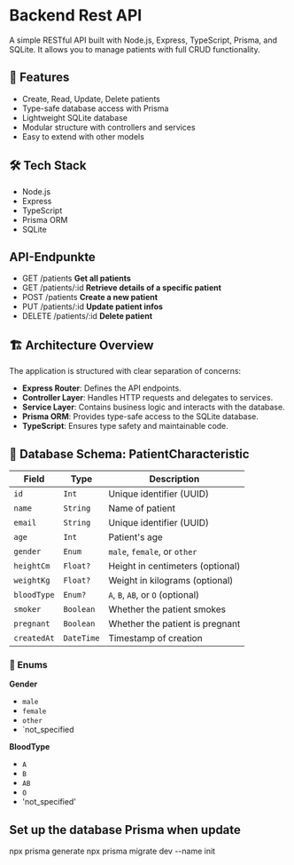 # Backend Rest API 

A simple RESTful API built with Node.js, Express, TypeScript, Prisma, and SQLite. It allows you to manage patients with full CRUD functionality.

## 🚀 Features

- Create, Read, Update, Delete patients
- Type-safe database access with Prisma
- Lightweight SQLite database
- Modular structure with controllers and services
- Easy to extend with other models

## 🛠️ Tech Stack

- Node.js
- Express
- TypeScript
- Prisma ORM
- SQLite

## API-Endpunkte

- GET	/patients	  **Get all patients**
- GET	/patients/:id	  **Retrieve details of a specific patient**
- POST	/patients	**Create a new patient**
- PUT	/patients/:id	**Update patient infos**
- DELETE	/patients/:id	**Delete patient**

## 🏗️ Architecture Overview

The application is structured with clear separation of concerns:

- **Express Router**: Defines the API endpoints.
- **Controller Layer**: Handles HTTP requests and delegates to services.
- **Service Layer**: Contains business logic and interacts with the database.
- **Prisma ORM**: Provides type-safe access to the SQLite database.
- **TypeScript**: Ensures type safety and maintainable code.

## 📐 Database Schema: PatientCharacteristic

| Field              | Type       | Description                          |
|-------------------|------------|--------------------------------------|
| `id`              | `Int`      | Unique identifier (UUID)             |
| `name`            | `String`   | Name of patient                      |
| `email`           | `String`      | Unique identifier (UUID)             |
| `age`             | `Int`      | Patient's age                        |
| `gender`          | `Enum`     | `male`, `female`, or `other`         |
| `heightCm`        | `Float?`   | Height in centimeters (optional)     |
| `weightKg`        | `Float?`   | Weight in kilograms (optional)       |
| `bloodType`       | `Enum?`    | `A`, `B`, `AB`, or `O` (optional)    |
| `smoker`          | `Boolean`  | Whether the patient smokes           |
| `pregnant`        | `Boolean`  | Whether the patient is pregnant      |
| `createdAt`       | `DateTime` | Timestamp of creation                |

### 🧬 Enums

**Gender**
- `male`
- `female`
- `other`
- `not_specified

**BloodType**
- `A`
- `B`
- `AB`
- `O`
- 'not_specified'


## Set up the database Prisma when update

npx prisma generate
npx prisma migrate dev --name init



